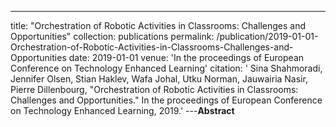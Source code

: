 ---
title: "Orchestration of Robotic Activities in Classrooms: Challenges and Opportunities"
collection: publications
permalink: /publication/2019-01-01-Orchestration-of-Robotic-Activities-in-Classrooms-Challenges-and-Opportunities
date: 2019-01-01
venue: 'In the proceedings of European Conference on Technology Enhanced Learning'
citation: ' Sina Shahmoradi,  Jennifer Olsen,  Stian Haklev,  Wafa Johal,  Utku Norman,  Jauwairia Nasir,  Pierre Dillenbourg, &quot;Orchestration of Robotic Activities in Classrooms: Challenges and Opportunities.&quot; In the proceedings of European Conference on Technology Enhanced Learning, 2019.'
---**Abstract** 
